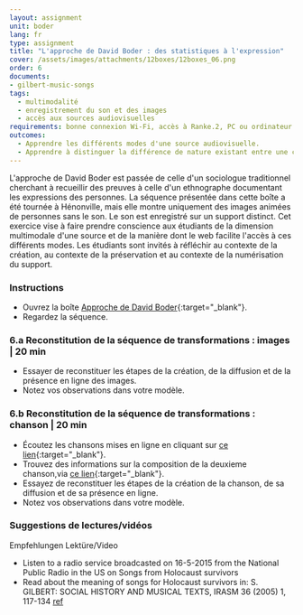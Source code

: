 ```yaml
---
layout: assignment
unit: boder
lang: fr
type: assignment
title: "L'approche de David Boder : des statistiques à l'expression"
cover: /assets/images/attachments/12boxes/12boxes_06.png
order: 6
documents:
- gilbert-music-songs 
tags: 
  - multimodalité
  - enregistrement du son et des images
  - accès aux sources audiovisuelles
requirements: bonne connexion Wi-Fi, accès à Ranke.2, PC ou ordinateur portable, application installée sur le PC ou le portable permettant de visualiser des vidéos
outcomes:
  - Apprendre les différents modes d'une source audiovisuelle.
  - Apprendre à distinguer la différence de nature existant entre une chanson en tant que source historique et une séquence filmée.
---
```


L'approche de David Boder est passée de celle d'un sociologue traditionnel cherchant à recueillir des preuves à celle d'un ethnographe documentant les expressions des personnes. La séquence présentée dans cette boîte a été tournée à Hénonville, mais elle montre uniquement des images animées de personnes sans le son. Le son est enregistré sur un support distinct. Cet exercice vise à faire prendre conscience aux étudiants de la dimension multimodale d'une source et de la manière dont le web facilite l'accès à ces différents modes. Les étudiants sont invités à réfléchir au contexte de la création, au contexte de la préservation et au contexte de la numérisation du support.

<!-- more -->

<!-- briefing-student -->

### Instructions
<!-- section-contents -->

- Ouvrez la boîte [Approche de David Boder](https://ranke2.uni.lu/klynt/en/#Intro){:target="_blank"}.
- Regardez la séquence. 

<!-- section -->

### 6.a  Reconstitution de la séquence de transformations : images | 20 min
<!-- section-contents -->

- Essayer de reconstituer les étapes de la création, de la diffusion et de la présence en ligne des images.
- Notez vos observations dans votre modèle.

<!-- section -->

### 6.b  Reconstitution de la séquence de transformations : chanson | 20 min
<!-- section-contents -->

- Écoutez les chansons mises en ligne en cliquant sur [ce lien](https://centerhistorypsychology.wordpress.com/2016/09/02/dr-boder-and-the-missing-songs/){:target="_blank"}.
- Trouvez des informations sur la composition de la deuxieme chanson,via [ce lien](https://www.youtube.com/watch?v=LCvwnJl7_uE&list=PLA4EC2A2CA8B51BC9&index=1){:target="_blank"}. 
- Essayez de reconstituer les étapes de la création de la chanson, de sa diffusion et de sa présence en ligne.
- Notez vos observations dans votre modèle.   

<!-- section -->

### Suggestions de lectures/vidéos 
<!-- section-contents -->

Empfehlungen Lektüre/Video

- Listen to a radio service broadcasted on 16-5-2015 from the National Public Radio in the US on Songs from Holocaust survivors
- Read about the meaning of songs for Holocaust survivors in: S. GILBERT: SOCIAL HISTORY AND MUSICAL TEXTS, IRASM 36 (2005) 1, 117-134 [ref](gilbert-music-songs) 

<!-- briefing-teacher -->



